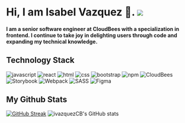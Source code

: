 # Hi, I am Isabel Vazquez 👋. ![](https://komarev.com/ghpvc/?username=ivazquezCB&style=flat-square&color=blueviolet&label=Profile+Visitors)

#### I am a senior software engineer at CloudBees with a specialization in frontend. I continue to take joy in delighting users through code and expanding my technical knowledge.

## Technology Stack

 ![javascript](https://img.shields.io/badge/Javascript-yellow?style=for-the-badge&logo=Javascript&logoColor=black) ![react](https://img.shields.io/badge/React-blue?style=for-the-badge&logo=React&logoColor=white) ![html](https://img.shields.io/badge/Html-red?style=for-the-badge&logo=Html5&logoColor=white) ![css](https://img.shields.io/badge/Css-blue?style=for-the-badge&logo=Css3&logoColor=white) ![bootstrap](https://img.shields.io/badge/Bootstrap-purple?style=for-the-badge&logo=Bootstrap&logoColor=white) ![npm](https://img.shields.io/badge/Npm-red?style=for-the-badge&logo=Npm&logoColor=white) ![CloudBees](https://img.shields.io/badge/CloudBees-1997B5&?logo=cloudbees&logoColor=white&style=for-the-badge) ![Storybook](https://img.shields.io/badge/-Storybook-FF4785?style=for-the-badge&logo=storybook&logoColor=white) ![Webpack](https://img.shields.io/badge/webpack-%238DD6F9.svg?style=for-the-badge&logo=webpack&logoColor=black) ![SASS](https://img.shields.io/badge/SASS-hotpink.svg?style=for-the-badge&logo=SASS&logoColor=white) ![Figma](https://img.shields.io/badge/figma-%23F24E1E.svg?style=for-the-badge&logo=figma&logoColor=white)
 
 ## My Github Stats

  [![GitHub Streak](https://github-readme-streak-stats.herokuapp.com/?user=ivazquezCB&theme=navy-gear)](https://git.io/streak-stats) ![ivazquezCB's GitHub stats](https://github-readme-stats.vercel.app/api?username=ivazquezCB&show_icons=true&theme=solarized-light)
 
